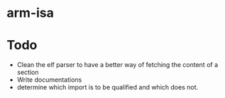 arm-isa
=======

Todo
====

* Clean the elf parser to have a better way of fetching the content of a section
* Write documentations
* determine which import is to be qualified and which does not.

